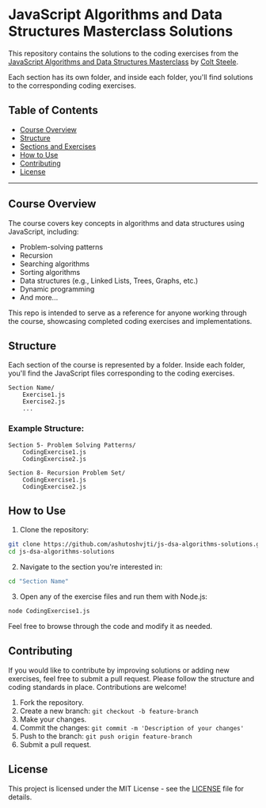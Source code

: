 
# JavaScript Algorithms and Data Structures Masterclass Solutions

This repository contains the solutions to the coding exercises from the [JavaScript Algorithms and Data Structures Masterclass](https://www.udemy.com/course/js-algorithms-and-data-structures-masterclass/) by [Colt Steele](https://www.udemy.com/user/coltsteele/). 

Each section has its own folder, and inside each folder, you'll find solutions to the corresponding coding exercises.

## Table of Contents

- [Course Overview](#course-overview)
- [Structure](#structure)
- [Sections and Exercises](#sections-and-exercises)
- [How to Use](#how-to-use)
- [Contributing](#contributing)
- [License](#license)

---

## Course Overview

The course covers key concepts in algorithms and data structures using JavaScript, including:

- Problem-solving patterns
- Recursion
- Searching algorithms
- Sorting algorithms
- Data structures (e.g., Linked Lists, Trees, Graphs, etc.)
- Dynamic programming
- And more...

This repo is intended to serve as a reference for anyone working through the course, showcasing completed coding exercises and implementations.

## Structure

Each section of the course is represented by a folder. Inside each folder, you'll find the JavaScript files corresponding to the coding exercises.

```
Section Name/
    Exercise1.js
    Exercise2.js
    ...
```

### Example Structure:

```
Section 5- Problem Solving Patterns/
    CodingExercise1.js
    CodingExercise2.js

Section 8- Recursion Problem Set/
    CodingExercise1.js
    CodingExercise2.js
```

## How to Use

1. Clone the repository:

```bash
git clone https://github.com/ashutoshvjti/js-dsa-algorithms-solutions.git
cd js-dsa-algorithms-solutions
```

2. Navigate to the section you're interested in:

```bash
cd "Section Name"
```

3. Open any of the exercise files and run them with Node.js:

```bash
node CodingExercise1.js
```

Feel free to browse through the code and modify it as needed.

## Contributing

If you would like to contribute by improving solutions or adding new exercises, feel free to submit a pull request. Please follow the structure and coding standards in place. Contributions are welcome!

1. Fork the repository.
2. Create a new branch: `git checkout -b feature-branch`
3. Make your changes.
4. Commit the changes: `git commit -m 'Description of your changes'`
5. Push to the branch: `git push origin feature-branch`
6. Submit a pull request.

## License

This project is licensed under the MIT License - see the [LICENSE](LICENSE) file for details.
